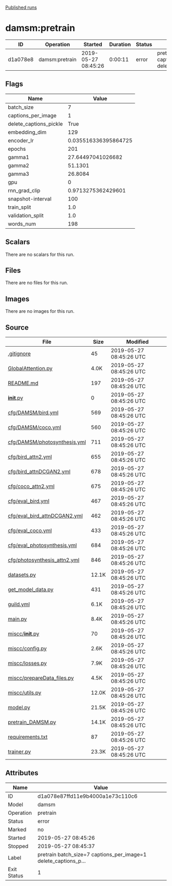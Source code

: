 
[Published runs](../README.md)




# damsm:pretrain



| ID                | Operation         | Started           | Duration                     | Status           | Label           |
| --                | ---------         | ---------         | --------                     | ------           | -----           |
| d1a078e8 | damsm:pretrain | 2019-05-27 08:45:26 | 0:00:11 | error | pretrain batch_size=7 captions_per_image=1 delete_captions_p… |



## Flags

| Name | Value |
| ---- | ----- |
| batch_size | 7 |
| captions_per_image | 1 |
| delete_captions_pickle | True |
| embedding_dim | 129 |
| encoder_lr | 0.035516336395864725 |
| epochs | 201 |
| gamma1 | 27.64497041026682 |
| gamma2 | 51.1301 |
| gamma3 | 26.8084 |
| gpu | 0 |
| rnn_grad_clip | 0.9713275362429601 |
| snapshot-interval | 100 |
| train_split | 1.0 |
| validation_split | 1.0 |
| words_num | 198 |





## Scalars

There are no scalars for this run.



## Files

There are no files for this run.



## Images

There are no images for this run.



## Source

| File | Size | Modified |
| ---- | ---- | -------- |
| [.gitignore](.guild/source/.gitignore) | 45 | 2019-05-27 08:45:26 UTC |
| [GlobalAttention.py](.guild/source/GlobalAttention.py) | 4.0K | 2019-05-27 08:45:26 UTC |
| [README.md](.guild/source/README.md) | 197 | 2019-05-27 08:45:26 UTC |
| [__init__.py](.guild/source/__init__.py) | 0 | 2019-05-27 08:45:26 UTC |
| [cfg/DAMSM/bird.yml](.guild/source/cfg/DAMSM/bird.yml) | 569 | 2019-05-27 08:45:26 UTC |
| [cfg/DAMSM/coco.yml](.guild/source/cfg/DAMSM/coco.yml) | 560 | 2019-05-27 08:45:26 UTC |
| [cfg/DAMSM/photosynthesis.yml](.guild/source/cfg/DAMSM/photosynthesis.yml) | 711 | 2019-05-27 08:45:26 UTC |
| [cfg/bird_attn2.yml](.guild/source/cfg/bird_attn2.yml) | 655 | 2019-05-27 08:45:26 UTC |
| [cfg/bird_attnDCGAN2.yml](.guild/source/cfg/bird_attnDCGAN2.yml) | 678 | 2019-05-27 08:45:26 UTC |
| [cfg/coco_attn2.yml](.guild/source/cfg/coco_attn2.yml) | 675 | 2019-05-27 08:45:26 UTC |
| [cfg/eval_bird.yml](.guild/source/cfg/eval_bird.yml) | 467 | 2019-05-27 08:45:26 UTC |
| [cfg/eval_bird_attnDCGAN2.yml](.guild/source/cfg/eval_bird_attnDCGAN2.yml) | 462 | 2019-05-27 08:45:26 UTC |
| [cfg/eval_coco.yml](.guild/source/cfg/eval_coco.yml) | 433 | 2019-05-27 08:45:26 UTC |
| [cfg/eval_photosynthesis.yml](.guild/source/cfg/eval_photosynthesis.yml) | 684 | 2019-05-27 08:45:26 UTC |
| [cfg/photosynthesis_attn2.yml](.guild/source/cfg/photosynthesis_attn2.yml) | 846 | 2019-05-27 08:45:26 UTC |
| [datasets.py](.guild/source/datasets.py) | 12.1K | 2019-05-27 08:45:26 UTC |
| [get_model_data.py](.guild/source/get_model_data.py) | 431 | 2019-05-27 08:45:26 UTC |
| [guild.yml](.guild/source/guild.yml) | 6.1K | 2019-05-27 08:45:26 UTC |
| [main.py](.guild/source/main.py) | 8.4K | 2019-05-27 08:45:26 UTC |
| [miscc/__init__.py](.guild/source/miscc/__init__.py) | 70 | 2019-05-27 08:45:26 UTC |
| [miscc/config.py](.guild/source/miscc/config.py) | 2.6K | 2019-05-27 08:45:26 UTC |
| [miscc/losses.py](.guild/source/miscc/losses.py) | 7.9K | 2019-05-27 08:45:26 UTC |
| [miscc/prepareData_files.py](.guild/source/miscc/prepareData_files.py) | 4.5K | 2019-05-27 08:45:26 UTC |
| [miscc/utils.py](.guild/source/miscc/utils.py) | 12.0K | 2019-05-27 08:45:26 UTC |
| [model.py](.guild/source/model.py) | 21.5K | 2019-05-27 08:45:26 UTC |
| [pretrain_DAMSM.py](.guild/source/pretrain_DAMSM.py) | 14.1K | 2019-05-27 08:45:26 UTC |
| [requirements.txt](.guild/source/requirements.txt) | 87 | 2019-05-27 08:45:26 UTC |
| [trainer.py](.guild/source/trainer.py) | 23.3K | 2019-05-27 08:45:26 UTC |





## Attributes

| Name        | Value                 |
| -           | -                     |
| ID          | d1a078e87ffd11e9b4000a1e73c110c6          |
| Model       | damsm       |
| Operation   | pretrain     |
| Status      | error      |
| Marked      | no      |
| Started     | 2019-05-27 08:45:26     |
| Stopped     | 2019-05-27 08:45:37     |
| Label       | pretrain batch_size=7 captions_per_image=1 delete_captions_p…       |
| Exit Status | 1 |





